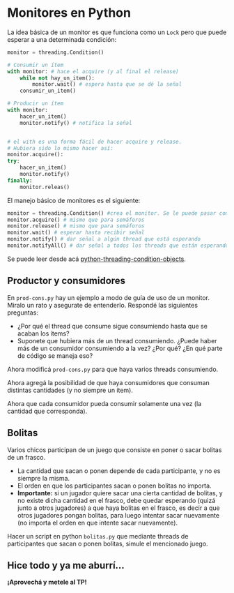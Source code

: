 # Monitores en Python

La idea básica de un monitor es que funciona como un `Lock` pero que puede esperar a una determinada condición:

```python
monitor = threading.Condition()

# Consumir un ítem
with monitor: # hace el acquire (y al final el release)
    while not hay_un_item():
        monitor.wait() # espera hasta que se dé la señal
    consumir_un_item()

# Producir un ítem
with monitor:
    hacer_un_item()
    monitor.notify() # notifica la señal


# el with es una forma fácil de hacer acquire y release.
# Hubiera sido lo mismo hacer así:
monitor.acquire():
try:
    hacer_un_item()
    monitor.notify()
finally:
    monitor.releas()
```

El manejo básico de monitores es el siguiente:
```python
monitor = threading.Condition() #crea el monitor. Se le puede pasar como parámetro un Lock en particular
monitor.acquire() # mismo que para semáforos
monitor.release() # mismo que para semáforos
monitor.wait() # esperar hasta recibir señal
monitor.notify() # dar señal a algún thread que está esperando
monitor.notifyAll() # dar señal a todos los threads que están esperando
```

Se puede leer desde acá [python-threading-condition-objects](https://docs.python.org/3/library/threading.html#condition-objects).

## Productor y consumidores
En `prod-cons.py` hay un ejemplo a modo de guía de uso de un monitor. Miralo un rato y asegurate de entenderlo. Respondé las siguientes preguntas:
* ¿Por qué el thread que consume sigue consumiendo hasta que se acaban los ítems?
* Suponete que hubiera más de un thread consumiendo. ¿Puede haber más de un consumidor consumiendo a la vez? ¿Por qué? ¿En qué parte de código se maneja eso?

Ahora modificá `prod-cons.py` para que haya varios threads consumiendo.

Ahora agregá la posibilidad de que haya consumidores que consuman distintas cantidades (y no siempre un ítem).

Ahora que cada consumidor pueda consumir solamente una vez (la cantidad que corresponda).

## Bolitas
Varios chicos participan de un juego que consiste en poner o sacar bolitas de un frasco.

* La cantidad que sacan o ponen depende de cada participante, y no es siempre la misma.
* El orden en que los participantes sacan o ponen bolitas no importa.
* **Importante:** si un jugador quiere sacar una cierta cantidad de bolitas, y no existe dicha cantidad en el frasco, debe quedar esperando (quizá junto a otros jugadores) a que haya bolitas en el frasco, es decir a que
otros jugadores pongan bolitas, para luego intentar sacar nuevamente (no importa el
orden en que intente sacar nuevamente).

Hacer un script en python `bolitas.py` que mediante threads de participantes que sacan o ponen bolitas, simule el mencionado juego.

## Hice todo y ya me aburrí...
**¡Aprovechá y metele al TP!**